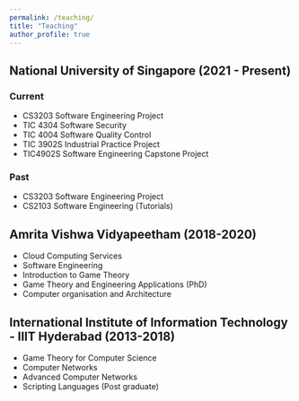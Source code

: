 ```yaml
---
permalink: /teaching/
title: "Teaching"
author_profile: true
---
```


## National University of Singapore (2021 - Present)
### Current

  * CS3203 Software Engineering Project
  * TIC 4304 Software Security
  * TIC 4004 Software Quality Control
  * TIC 3902S Industrial Practice Project
  * TIC4902S Software Engineering Capstone Project

### Past

 * CS3203 Software Engineering Project 
 * CS2103 Software Engineering (Tutorials)

## Amrita Vishwa Vidyapeetham (2018-2020)
   
  * Cloud Computing Services
  * Software Engineering
  * Introduction to Game Theory
  * Game Theory and Engineering Applications (PhD)
  * Computer organisation and Architecture 

## International Institute of Information Technology - IIIT Hyderabad (2013-2018)
   
  * Game Theory for Computer Science
  * Computer Networks
  * Advanced Computer Networks 
  * Scripting Languages (Post graduate)

